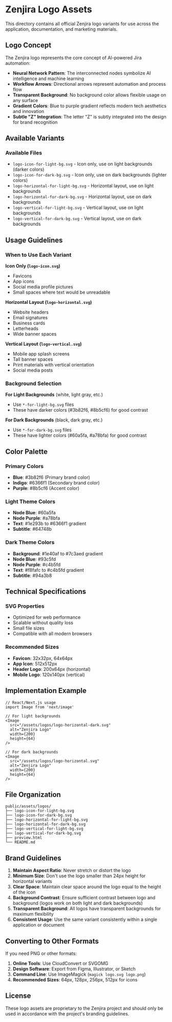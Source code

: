 # Zenjira Logo Assets

This directory contains all official Zenjira logo variants for use across the application, documentation, and marketing materials.

## Logo Concept

The Zenjira logo represents the core concept of AI-powered Jira automation:

- **Neural Network Pattern**: The interconnected nodes symbolize AI intelligence and machine learning
- **Workflow Arrows**: Directional arrows represent automation and process flow
- **Transparent Background**: No background color allows flexible usage on any surface
- **Gradient Colors**: Blue to purple gradient reflects modern tech aesthetics and innovation
- **Subtle "Z" Integration**: The letter "Z" is subtly integrated into the design for brand recognition

## Available Variants

### Available Files

- `logo-icon-for-light-bg.svg` - Icon only, use on light backgrounds (darker colors)
- `logo-icon-for-dark-bg.svg` - Icon only, use on dark backgrounds (lighter colors)
- `logo-horizontal-for-light-bg.svg` - Horizontal layout, use on light backgrounds
- `logo-horizontal-for-dark-bg.svg` - Horizontal layout, use on dark backgrounds
- `logo-vertical-for-light-bg.svg` - Vertical layout, use on light backgrounds
- `logo-vertical-for-dark-bg.svg` - Vertical layout, use on dark backgrounds

## Usage Guidelines

### When to Use Each Variant

**Icon Only (`logo-icon.svg`)**

- Favicons
- App icons
- Social media profile pictures
- Small spaces where text would be unreadable

**Horizontal Layout (`logo-horizontal.svg`)**

- Website headers
- Email signatures
- Business cards
- Letterheads
- Wide banner spaces

**Vertical Layout (`logo-vertical.svg`)**

- Mobile app splash screens
- Tall banner spaces
- Print materials with vertical orientation
- Social media posts

### Background Selection

**For Light Backgrounds** (white, light gray, etc.)

- Use `*-for-light-bg.svg` files
- These have darker colors (#3b82f6, #8b5cf6) for good contrast

**For Dark Backgrounds** (black, dark gray, etc.)

- Use `*-for-dark-bg.svg` files
- These have lighter colors (#60a5fa, #a78bfa) for good contrast

## Color Palette

### Primary Colors

- **Blue**: #3b82f6 (Primary brand color)
- **Indigo**: #6366f1 (Secondary brand color)
- **Purple**: #8b5cf6 (Accent color)

### Light Theme Colors

- **Node Blue**: #60a5fa
- **Node Purple**: #a78bfa
- **Text**: #1e293b to #6366f1 gradient
- **Subtitle**: #64748b

### Dark Theme Colors

- **Background**: #1e40af to #7c3aed gradient
- **Node Blue**: #93c5fd
- **Node Purple**: #c4b5fd
- **Text**: #f8fafc to #c4b5fd gradient
- **Subtitle**: #94a3b8

## Technical Specifications

### SVG Properties

- Optimized for web performance
- Scalable without quality loss
- Small file sizes
- Compatible with all modern browsers

### Recommended Sizes

- **Favicon**: 32x32px, 64x64px
- **App Icon**: 512x512px
- **Header Logo**: 200x64px (horizontal)
- **Mobile Logo**: 120x140px (vertical)

## Implementation Example

```tsx
// React/Next.js usage
import Image from 'next/image'

// For light backgrounds
<Image
  src="/assets/logos/logo-horizontal-dark.svg"
  alt="Zenjira Logo"
  width={200}
  height={64}
/>

// For dark backgrounds
<Image
  src="/assets/logos/logo-horizontal.svg"
  alt="Zenjira Logo"
  width={200}
  height={64}
/>
```

## File Organization

```
public/assets/logos/
├── logo-icon-for-light-bg.svg
├── logo-icon-for-dark-bg.svg
├── logo-horizontal-for-light-bg.svg
├── logo-horizontal-for-dark-bg.svg
├── logo-vertical-for-light-bg.svg
├── logo-vertical-for-dark-bg.svg
├── preview.html
└── README.md
```

## Brand Guidelines

1. **Maintain Aspect Ratio**: Never stretch or distort the logo
2. **Minimum Size**: Don't use the logo smaller than 24px height for horizontal variants
3. **Clear Space**: Maintain clear space around the logo equal to the height of the icon
4. **Background Contrast**: Ensure sufficient contrast between logo and background (logos work on both light and dark backgrounds)
5. **Transparent Background**: All logos have transparent backgrounds for maximum flexibility
6. **Consistent Usage**: Use the same variant consistently within a single application or document

## Converting to Other Formats

If you need PNG or other formats:

1. **Online Tools**: Use CloudConvert or SVGOMG
2. **Design Software**: Export from Figma, Illustrator, or Sketch
3. **Command Line**: Use ImageMagick (`magick logo.svg logo.png`)
4. **Recommended Sizes**: 64px, 128px, 256px, 512px for icons

## License

These logo assets are proprietary to the Zenjira project and should only be used in accordance with the project's branding guidelines.
